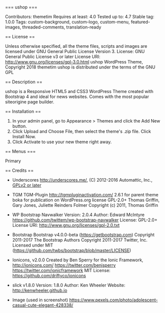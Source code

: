 === ushop ===

Contributors: themetim
Requires at least: 4.0
Tested up to: 4.7
Stable tag: 1.0.0
Tags: custom-background, custom-logo, custom-menu, featured-images, threaded-comments, translation-ready

== License ==

Unless otherwise specified, all the theme files, scripts and images are licensed under GNU General Public License Version 3.
License: GNU General Public License v3 or later
License URI: http://www.gnu.org/licenses/gpl-3.0.html
ushop WordPress Theme, Copyright 2018 themetim
ushop is distributed under the terms of the GNU GPL

== Description ==

ushop is a Responsive HTML5 and CSS3 WordPress Theme created with Bootstrap 4 and ideal for news websites. Comes with the most popular siteorigine page builder.

== Installation ==

1. In your admin panel, go to Appearance > Themes and click the Add New button.
2. Click Upload and Choose File, then select the theme's .zip file. Click Install Now.
3. Click Activate to use your new theme right away.

== Menus ===

Primary

== Credits ==

* Underscores
  http://underscores.me/, (C) 2012-2016 Automattic, Inc.,
  [GPLv2 or later](https://www.gnu.org/licenses/gpl-2.0.html)

* TGM
  TGM-Plugin http://tgmpluginactivation.com/
  2.6.1 for parent theme boka for publication on WordPress.org
  license   GPL-2.0+
  Thomas Griffin, Gary Jones, Juliette Reinders Folmer
  Copyright (c) 2011, Thomas Griffin

* WP Bootstrap Navwalker
  Version: 2.0.4
  Author: Edward McIntyre https://github.com/twittem/wp-bootstrap-navwalker
  License: GPL-2.0+
  License URI: http://www.gnu.org/licenses/gpl-2.0.txt

* Bootstrap
  Bootstrap v4.0.0-beta (https://getbootstrap.com)
  Copyright 2011-2017 The Bootstrap Authors
  Copyright 2011-2017 Twitter, Inc.
  Licensed under MIT (https://github.com/twbs/bootstrap/blob/master/LICENSE)

* Ionicons, v2.0.0
  Created by Ben Sperry for the Ionic Framework, http://ionicons.com/
  https://twitter.com/benjsperry  https://twitter.com/ionicframework
  MIT License: https://github.com/driftyco/ionicons

* slick v1.8.0
  Version: 1.8.0
  Author: Ken Wheeler
  Website: http://kenwheeler.github.io

* Image (used in screenshot)
https://www.pexels.com/photo/adolescent-casual-cute-elegant-428338/